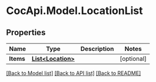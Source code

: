 # CocApi.Model.LocationList
## Properties

Name | Type | Description | Notes
------------ | ------------- | ------------- | -------------
**Items** | [**List&lt;Location&gt;**](Location.md) |  | [optional] 

[[Back to Model list]](../README.md#documentation-for-models) [[Back to API list]](../README.md#documentation-for-api-endpoints) [[Back to README]](../README.md)

